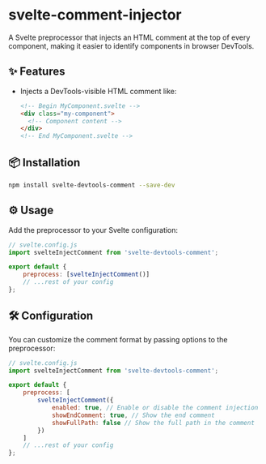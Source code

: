 # svelte-comment-injector

A Svelte preprocessor that injects an HTML comment at the top of every component, making it easier to identify components in browser DevTools.

## ✨ Features

- Injects a DevTools-visible HTML comment like:
  ```html
  <!-- Begin MyComponent.svelte -->
  <div class="my-component">
  	<!-- Component content -->
  </div>
  <!-- End MyComponent.svelte -->
  ```

## 📦 Installation

```bash
npm install svelte-devtools-comment --save-dev
```

## ⚙️ Usage

Add the preprocessor to your Svelte configuration:

```js
// svelte.config.js
import svelteInjectComment from 'svelte-devtools-comment';

export default {
	preprocess: [svelteInjectComment()]
	// ...rest of your config
};
```

## 🛠️ Configuration

You can customize the comment format by passing options to the preprocessor:

```js
// svelte.config.js
import svelteInjectComment from 'svelte-devtools-comment';

export default {
	preprocess: [
		svelteInjectComment({
			enabled: true, // Enable or disable the comment injection
			showEndComment: true, // Show the end comment
			showFullPath: false // Show the full path in the comment
		})
	]
	// ...rest of your config
};
```

